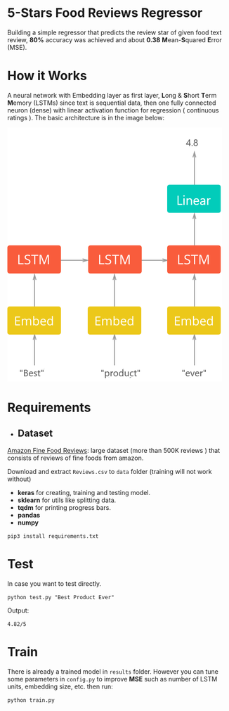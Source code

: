 # 5-Stars Food Reviews Regressor
Building a simple regressor that predicts the review star of given food text review, **80%** accuracy was achieved and about **0.38** **M**ean-**S**quared **E**rror (MSE).
# How it Works
A neural network with Embedding layer as first layer, **L**ong & **S**hort **T**erm **M**emory (LSTMs) since text is sequential data, then one fully connected neuron (dense) with linear activation function for regression ( continuous ratings ). The basic architecture is in the image below:

![alt text](images/network_diagram.png)
# Requirements
- ## Dataset
[Amazon Fine Food Reviews](https://www.kaggle.com/snap/amazon-fine-food-reviews/): large dataset (more than 500K reviews ) that consists of reviews of fine foods from amazon.

Download and extract `Reviews.csv` to `data` folder (training will not work without)
- **keras** for creating, training and testing model.
- **sklearn** for utils like splitting data.
- **tqdm** for printing progress bars.
- **pandas**
- **numpy**
```
pip3 install requirements.txt
```
# Test
In case you want to test directly.
```
python test.py "Best Product Ever"
```
Output:
```
4.82/5
```
# Train
There is already a trained model in `results` folder. However you can tune some parameters in `config.py` to improve **MSE** such as number of LSTM units, embedding size, etc. then run:
```
python train.py
```